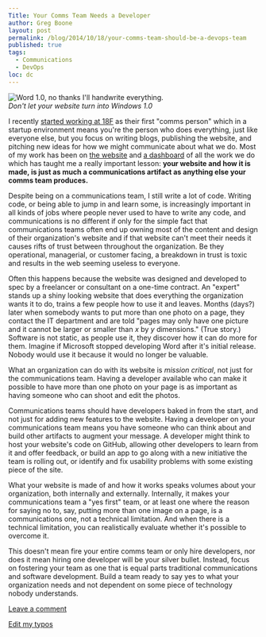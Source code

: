 ```yaml
---
Title: Your Comms Team Needs a Developer
author: Greg Boone
layout: post
permalink: /blog/2014/10/18/your-comms-team-should-be-a-devops-team
published: true
tags:
  - Communications
  - DevOps
loc: dc
---
```

![Word 1.0, no thanks I'll handwrite everything.](http://archive.wired.com/images/article/full/2008/11/ms_630px.jpg)
<br>_Don't let your website turn into Windows 1.0_

I recently [started working at 18F](2014-09-05-18f-hacking-bureaucracy) as
their first "comms person" which in a startup environment means you're the
person who does everything, just like everyone else, but you focus on
writing blogs, publishing the website, and pitching new ideas for how we
might communicate about what we do. Most of my work has been on [the
website](https://github.com/18f/18f.gsa.gov) and [a
dashboard](https://github.com/18f/dashboard) of all the work we do which has
taught me a really important lesson: __your website and how it is made, is
just as much a communications artifact as anything else your comms team
produces.__

Despite being on a communications team, I still write a lot of code. Writing
code, or being able to jump in and learn some, is increasingly important in
all kinds of jobs where people never used to have to write any code, and
communications is no different if only for the simple fact that
communications teams often end up owning most of the content and design of
their organization's website and if that website can't meet their needs it
causes rifts of trust between throughout the organization. Be they
operational, managerial, or customer facing, a breakdown in trust is toxic
and results in the web seeming useless to everyone.

Often this happens because the website was designed and developed to spec by
a freelancer or consultant on a one-time contract. An "expert" stands up a
shiny looking website that does everything the organization wants it to do,
trains a few people how to use it and leaves. Months (days?) later when
somebody wants to put more than one photo on a page, they contact the IT
department and are told "pages may only have one picture and it cannot be
larger or smaller than _x_ by _y_ dimensions." (True story.) Software is not
static, as people use it, they discover how it can do more for them. Imagine
if Microsoft stopped developing Word after it's initial release. Nobody
would use it because it would no longer be valuable.

What an organization can do with its website is _mission critical_, not just
for the communications team. Having a developer available who can make it
possible to have more than one photo on your page is as important as having
someone who can shoot and edit the photos.

Communications teams should have developers baked in from the start, and not
just for adding new features to the website. Having a developer on your
communications team means you have someone who can think about and build
other artifacts to augment your message. A developer might think to host
your website's code on GitHub, allowing other developers to learn from it
and offer feedback, or build an app to go along with a new initiative the
team is rolling out, or identify and fix usability problems with some
existing piece of the site.  

What your website is made of and how it works speaks volumes about your organization, both internally and externally. Internally, it makes your communications team a "yes first" team, or at least one where the reason for saying no to, say, putting more than one image on a page, is a communications one, not a technical limitation. And when there is a technical limitation, you can realistically evaluate whether it's possible to overcome it.

This doesn't mean fire your entire comms team or only hire developers, nor does it mean hiring one developer will be your silver bullet. Instead, focus on fostering your team as one that is equal parts traditional communications and software development. Build a team ready to say yes to what your organization needs and not dependent on some piece of technology nobody understands.

[Leave a comment](https://github.com/gboone/gboone.github.io/issues/new/)

[Edit my typos](https://github.com/gboone/gboone.github.io/pulls/new/)
